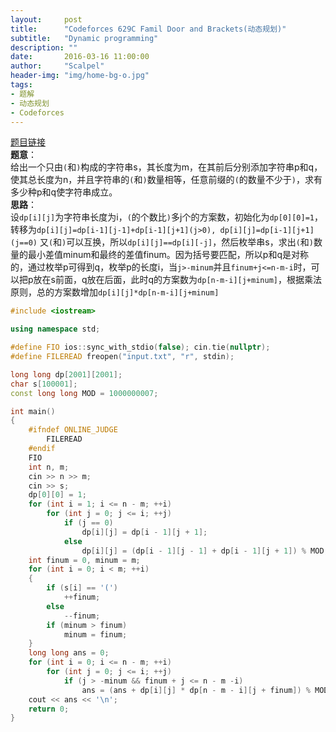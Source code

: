 ```yaml
---
layout:     post
title:      "Codeforces 629C Famil Door and Brackets(动态规划)"
subtitle:   "Dynamic programming"
description: ""
date:       2016-03-16 11:00:00
author:     "Scalpel"
header-img: "img/home-bg-o.jpg"
tags:
- 题解
- 动态规划
- Codeforces
---
```

[题目链接](http://codeforces.com/problemset/problem/629/C)  
**题意**：  
给出一个只由`(`和`)`构成的字符串s，其长度为m，在其前后分别添加字符串p和q，使其总长度为n，并且字符串的`(`和`)`数量相等，任意前缀的`(`的数量不少于`)`，求有多少种p和q使字符串成立。  
**思路**：  
设`dp[i][j]`为字符串长度为i，`(`的个数比`)`多j个的方案数，初始化为`dp[0][0]=1`，转移为`dp[i][j]=dp[i-1][j-1]+dp[i-1][j+1](j>0), dp[i][j]=dp[i-1][j+1](j==0)` 又`(`和`)`可以互换，所以`dp[i][j]==dp[i][-j]`，然后枚举串s，求出`(`和`)`数量的最小差值minum和最终的差值finum。因为括号要匹配，所以p和q是对称的，通过枚举p可得到q，枚举p的长度i，当`j>-minum`并且`finum+j<=n-m-i`时，可以把p放在s前面，q放在后面，此时q的方案数为`dp[n-m-i][j+minum]`，根据乘法原则，总的方案数增加`dp[i][j]*dp[n-m-i][j+minum]`

~~~cpp
#include <iostream>

using namespace std;

#define FIO ios::sync_with_stdio(false); cin.tie(nullptr);
#define FILEREAD freopen("input.txt", "r", stdin);

long long dp[2001][2001];
char s[100001];
const long long MOD = 1000000007;

int main()
{
    #ifndef ONLINE_JUDGE
        FILEREAD
    #endif
    FIO
    int n, m;
    cin >> n >> m;
    cin >> s;
    dp[0][0] = 1;
    for (int i = 1; i <= n - m; ++i)
        for (int j = 0; j <= i; ++j)
            if (j == 0)
                dp[i][j] = dp[i - 1][j + 1];
            else
                dp[i][j] = (dp[i - 1][j - 1] + dp[i - 1][j + 1]) % MOD;
    int finum = 0, minum = m;
    for (int i = 0; i < m; ++i)
    {
        if (s[i] == '(')
            ++finum;
        else
            --finum;
        if (minum > finum)
            minum = finum;
    }
    long long ans = 0;
    for (int i = 0; i <= n - m; ++i)
        for (int j = 0; j <= i; ++j)
            if (j > -minum && finum + j <= n - m -i)
                ans = (ans + dp[i][j] * dp[n - m - i][j + finum]) % MOD;
    cout << ans << '\n';
    return 0;
}
~~~
